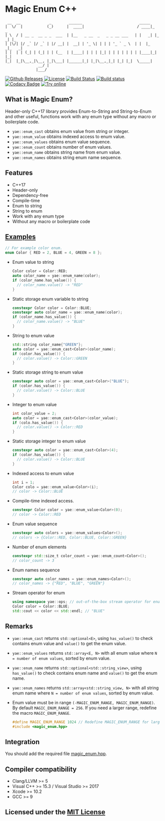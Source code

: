 # Magic Enum C++

```text
 __  __             _        ______                          _____
|  \/  |           (_)      |  ____|                        / ____|_     _
| \  / | __ _  __ _ _  ___  | |__   _ __  _   _ _ __ ___   | |   _| |_ _| |_
| |\/| |/ _` |/ _` | |/ __| |  __| | '_ \| | | | '_ ` _ \  | |  |_   _|_   _|
| |  | | (_| | (_| | | (__  | |____| | | | |_| | | | | | | | |____|_|   |_|
|_|  |_|\__,_|\__, |_|\___| |______|_| |_|\__,_|_| |_| |_|  \_____|
               __/ |
              |___/
```

[![Github Releases](https://img.shields.io/github/release/Neargye/magic_enum.svg)](https://github.com/Neargye/magic_enum/releases)
[![License](https://img.shields.io/github/license/Neargye/magic_enum.svg)](LICENSE)
[![Build Status](https://travis-ci.org/Neargye/magic_enum.svg?branch=master)](https://travis-ci.org/Neargye/magic_enum)
[![Build status](https://ci.appveyor.com/api/projects/status/0rpr966p9ssrvwu3/branch/master?svg=true)](https://ci.appveyor.com/project/Neargye/magic-enum-hf8vk/branch/master)
[![Codacy Badge](https://api.codacy.com/project/badge/Grade/64d04f150af14c3e8bd1090057b68538)](https://www.codacy.com/app/Neargye/magic_enum?utm_source=github.com&amp;utm_medium=referral&amp;utm_content=Neargye/magic_enum&amp;utm_campaign=Badge_Grade)
[![Try online](https://img.shields.io/badge/try-online-blue.svg)](https://wandbox.org/permlink/kXdow0AxI1Dss18p)

## What is Magic Enum?

Header-only C++17 library provides Enum-to-String and String-to-Enum and other useful, functions work with any enum type without any macro or boilerplate code.
* `yae::enum_cast` obtains enum value from string or integer.
* `yae::enum_value` obtains indexed access to enum value.
* `yae::enum_values` obtains enum value sequence.
* `yae::enum_count` obtains number of enum values.
* `yae::enum_name` obtains string name from enum value.
* `yae::enum_names` obtains string enum name sequence.

## Features

* C++17
* Header-only
* Dependency-free
* Compile-time
* Enum to string
* String to enum
* Work with any enum type
* Without any macro or boilerplate code

## [Examples](example/example.cpp)

```cpp
// For example color enum.
enum Color { RED = 2, BLUE = 4, GREEN = 8 };
```

* Enum value to string
  ```cpp
  Color color = Color::RED;
  auto color_name = yae::enum_name(color);
  if (color_name.has_value()) {
    // color_name.value() -> "RED"
  }
  ```

* Static storage enum variable to string
  ```cpp
  constexpr Color color = Color::BLUE;
  constexpr auto color_name = yae::enum_name(color);
  if (color_name.has_value()) {
    // color_name.value() -> "BLUE"
  }
  ```

* String to enum value
  ```cpp
  std::string color_name{"GREEN"};
  auto color = yae::enum_cast<Color>(color_name);
  if (color.has_value()) {
    // color.value() -> Color::GREEN
  }
  ```

* Static storage string to enum value
  ```cpp
  constexpr auto color = yae::enum_cast<Color>("BLUE");
  if (color.has_value()) {
    // color.value() -> Color::BLUE
  }
  ```

* Integer to enum value
  ```cpp
  int color_value = 2;
  auto color = yae::enum_cast<Color>(color_value);
  if (colo.has_value()) {
    // color.value() -> Color::RED
  }
  ```

* Static storage integer to enum value
  ```cpp
  constexpr auto color = yae::enum_cast<Color>(4);
  if (color.has_value()) {
    // color.value() -> Color::BLUE
  }
  ```

* Indexed access to enum value
  ```cpp
  int i = 1;
  Color colo = yae::enum_value<Color>(i);
  // color -> Color::BLUE
  ```

* Compile-time indexed access.
  ```cpp
  constexpr Color color = yae::enum_value<Color>(0);
  // color -> Color::RED
  ```

* Enum value sequence
  ```cpp
  constexpr auto colors = yae::enum_values<Color>();
  // colors -> {Color::RED, Color::BLUE, Color::GREEN}
  ```

* Number of enum elements
  ```cpp
  constexpr std::size_t color_count = yae::enum_count<Color>();
  // color_count -> 3
  ```

* Enum names sequence
  ```cpp
  constexpr auto color_names = yae::enum_names<Color>();
  // color_names -> {"RED", "BLUE", "GREEN"}
  ```

* Stream operator for enum
  ```cpp
  using namespace yae::ops; // out-of-the-box stream operator for enums.
  Color color = Color::BLUE;
  std::cout << color << std::endl; // "BLUE"
  ```

## Remarks

* `yae::enum_cast` returns `std::optional<E>`, using `has_value()` to check contains enum value and `value()` to get the enum value.

* `yae::enum_values` returns `std::array<E, N>` with all enum value where `N = number of enum values`, sorted by enum value.

* `yae::enum_name` returns `std::optional<std::string_view>`, using `has_value()` to check contains enum name and `value()` to get the enum name.

* `yae::enum_names` returns `std::array<std::string_view, N>` with all string enum name where `N = number of enum values`, sorted by enum value.

* Enum value must be in range `(-MAGIC_ENUM_RANGE, MAGIC_ENUM_RANGE)`. By default `MAGIC_ENUM_RANGE = 256`. If you need a larger range, redefine the macro `MAGIC_ENUM_RANGE`.
  ```cpp
  #define MAGIC_ENUM_RANGE 1024 // Redefine MAGIC_ENUM_RANGE for larger range.
  #include <magic_enum.hpp>
  ```

## Integration

You should add the required file [magic_enum.hpp](include/magic_enum.hpp).

## Compiler compatibility

* Clang/LLVM >= 5
* Visual C++ >= 15.3 / Visual Studio >= 2017
* Xcode >= 10.2
* GCC >= 9

## Licensed under the [MIT License](LICENSE)
